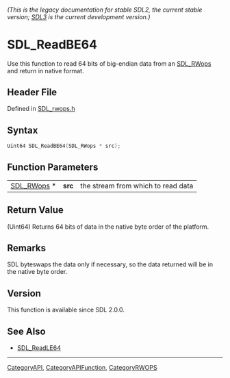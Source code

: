 ###### (This is the legacy documentation for stable SDL2, the current stable version; [SDL3](https://wiki.libsdl.org/SDL3/) is the current development version.)
# SDL_ReadBE64

Use this function to read 64 bits of big-endian data from an [SDL_RWops](SDL_RWops) and return in native format.

## Header File

Defined in [SDL_rwops.h](https://github.com/libsdl-org/SDL/blob/SDL2/include/SDL_rwops.h)

## Syntax

```c
Uint64 SDL_ReadBE64(SDL_RWops * src);
```

## Function Parameters

|                          |         |                                    |
| ------------------------ | ------- | ---------------------------------- |
| [SDL_RWops](SDL_RWops) * | **src** | the stream from which to read data |

## Return Value

(Uint64) Returns 64 bits of data in the native byte order of the platform.

## Remarks

SDL byteswaps the data only if necessary, so the data returned will be in
the native byte order.

## Version

This function is available since SDL 2.0.0.

## See Also

- [SDL_ReadLE64](SDL_ReadLE64)

----
[CategoryAPI](CategoryAPI), [CategoryAPIFunction](CategoryAPIFunction), [CategoryRWOPS](CategoryRWOPS)

